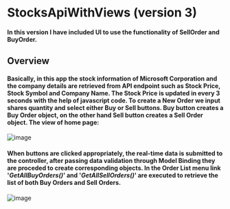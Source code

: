 # StocksApiWithViews (version 3)

#### In this version I have included UI to use the functionality of **SellOrder** and **BuyOrder**. 

## Overview

#### Basically, in this app the stock information of Microsoft Corporation and the company details are retrieved from API endpoint such as **Stock Price**, **Stock Symbol** and **Company Name**. The **Stock Price** is updated in every 3 seconds with the help of javascript code. To create a **New Order** we input shares quantity and select either Buy or Sell buttons. Buy button creates a Buy Order object, on the other hand Sell button creates a Sell Order object. The view of home page:
![image](https://user-images.githubusercontent.com/67966115/226131402-d46f1ebd-2ca8-466e-be79-29b315b8ae6f.png)



#### When buttons are clicked appropriately, the real-time data is submitted to the controller, after passing data validation through Model Binding they are proceded to create corresponding objects. In the **Order List** menu link '_GetAllBuyOrders()_' and '_GetAllSellOrders()_' are executed to retrieve the list of both Buy Orders and Sell Orders.
![image](https://user-images.githubusercontent.com/67966115/226132651-2fa4cfe2-8021-47f4-9e9e-019b764e10da.png)


